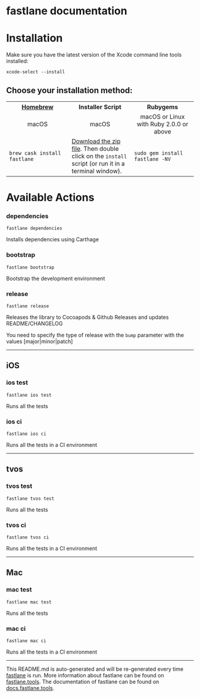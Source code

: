 fastlane documentation
================
# Installation

Make sure you have the latest version of the Xcode command line tools installed:

```
xcode-select --install
```

## Choose your installation method:

<table width="100%" >
<tr>
<th width="33%"><a href="http://brew.sh">Homebrew</a></td>
<th width="33%">Installer Script</td>
<th width="33%">Rubygems</td>
</tr>
<tr>
<td width="33%" align="center">macOS</td>
<td width="33%" align="center">macOS</td>
<td width="33%" align="center">macOS or Linux with Ruby 2.0.0 or above</td>
</tr>
<tr>
<td width="33%"><code>brew cask install fastlane</code></td>
<td width="33%"><a href="https://download.fastlane.tools">Download the zip file</a>. Then double click on the <code>install</code> script (or run it in a terminal window).</td>
<td width="33%"><code>sudo gem install fastlane -NV</code></td>
</tr>
</table>

# Available Actions
### dependencies
```
fastlane dependencies
```
Installs dependencies using Carthage
### bootstrap
```
fastlane bootstrap
```
Bootstrap the development environment
### release
```
fastlane release
```
Releases the library to Cocoapods & Github Releases and updates README/CHANGELOG

You need to specify the type of release with the `bump` parameter with the values [major|minor|patch]

----

## iOS
### ios test
```
fastlane ios test
```
Runs all the tests
### ios ci
```
fastlane ios ci
```
Runs all the tests in a CI environment

----

## tvos
### tvos test
```
fastlane tvos test
```
Runs all the tests
### tvos ci
```
fastlane tvos ci
```
Runs all the tests in a CI environment

----

## Mac
### mac test
```
fastlane mac test
```
Runs all the tests
### mac ci
```
fastlane mac ci
```
Runs all the tests in a CI environment

----

This README.md is auto-generated and will be re-generated every time [fastlane](https://fastlane.tools) is run.
More information about fastlane can be found on [fastlane.tools](https://fastlane.tools).
The documentation of fastlane can be found on [docs.fastlane.tools](https://docs.fastlane.tools).

